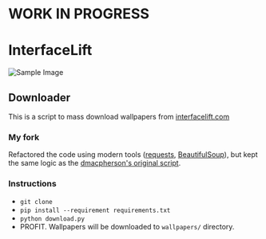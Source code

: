 # WORK IN PROGRESS

# InterfaceLift

![Sample Image][image]

## Downloader

This is a script to mass download wallpapers from [interfacelift.com][interfacelift]

### My fork

Refactored the code using modern tools ([requests][requests], [BeautifulSoup][bs]), but kept the same logic as the [dmacpherson's original script][dmacpherson].

### Instructions

- `git clone`
- `pip install --requirement requirements.txt`
- `python download.py`
- PROFIT. Wallpapers will be downloaded to `wallpapers/` directory.

[image]: http://interfacelift.com/wallpaper/7yz4ma1/03489_fairfieldchurch_1280x720.jpg
[dmacpherson]: https://github.com/dmacpherson/py-interfacelift-downloader/
[interfacelift]: http://interfacelift.com
[requests]: http://docs.python-requests.org/en/latest/
[bs]: http://www.crummy.com/software/BeautifulSoup/
